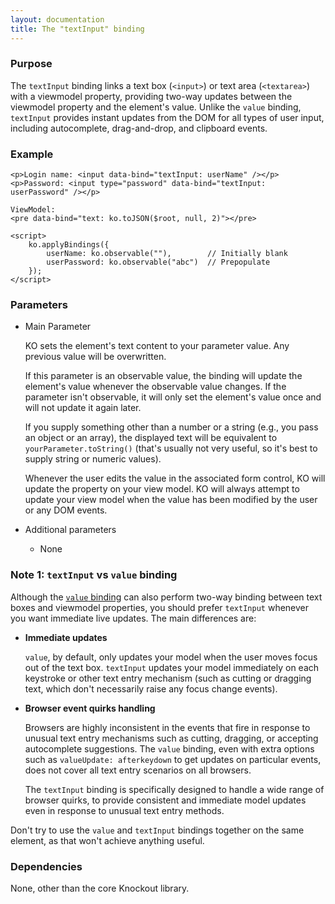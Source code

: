 ```yaml
---
layout: documentation
title: The "textInput" binding
---
```


### Purpose
The `textInput` binding links a text box (`<input>`) or text area (`<textarea>`) with a viewmodel property, providing two-way updates between the viewmodel property and the element's value. Unlike the `value` binding, `textInput` provides instant updates from the DOM for all types of user input, including autocomplete, drag-and-drop, and clipboard events.

### Example

    <p>Login name: <input data-bind="textInput: userName" /></p>
    <p>Password: <input type="password" data-bind="textInput: userPassword" /></p>

    ViewModel:
    <pre data-bind="text: ko.toJSON($root, null, 2)"></pre>

    <script>
        ko.applyBindings({
            userName: ko.observable(""),        // Initially blank
            userPassword: ko.observable("abc")  // Prepopulate
        });
    </script>

### Parameters

 * Main Parameter

   KO sets the element's text content to your parameter value. Any previous value will be overwritten.

   If this parameter is an observable value, the binding will update the element's value whenever the observable value changes. If the parameter isn't observable, it will only set the element's value once and will not update it again later.

   If you supply something other than a number or a string (e.g., you pass an object or an array), the displayed text will be equivalent to `yourParameter.toString()` (that's usually not very useful, so it's best to supply string or numeric values).

   Whenever the user edits the value in the associated form control, KO will update the property on your view model. KO will always attempt to update your view model when the value has been modified by the user or any DOM events.
 
 * Additional parameters

   * None


### Note 1: `textInput` vs `value` binding

Although the [`value` binding](value-binding.html) can also perform two-way binding between text boxes and viewmodel properties, you should prefer `textInput` whenever you want immediate live updates. The main differences are:

 * **Immediate updates**

   `value`, by default, only updates your model when the user moves focus out of the text box. `textInput` updates your model immediately on each keystroke or other text entry mechanism (such as cutting or dragging text, which don't necessarily raise any focus change events).

 * **Browser event quirks handling**

   Browsers are highly inconsistent in the events that fire in response to unusual text entry mechanisms such as cutting, dragging, or accepting autocomplete suggestions. The `value` binding, even with extra options such as `valueUpdate: afterkeydown` to get updates on particular events, does not cover all text entry scenarios on all browsers.

   The `textInput` binding is specifically designed to handle a wide range of browser quirks, to provide consistent and immediate model updates even in response to unusual text entry methods.

Don't try to use the `value` and `textInput` bindings together on the same element, as that won't achieve anything useful.

### Dependencies

None, other than the core Knockout library.

